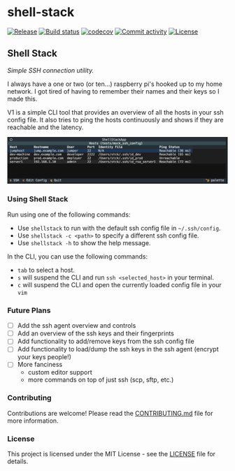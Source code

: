 # shell-stack

[![Release](https://img.shields.io/github/v/release/3dgreens/shell-stack)](https://img.shields.io/github/v/release/3dgreens/shell-stack)
[![Build status](https://img.shields.io/github/actions/workflow/status/3dgreens/shell-stack/main.yml?branch=main)](https://github.com/3dgreens/shell-stack/actions/workflows/main.yml?query=branch%3Amain)
[![codecov](https://codecov.io/gh/3dgreens/shell-stack/branch/main/graph/badge.svg)](https://codecov.io/gh/3dgreens/shell-stack)
[![Commit activity](https://img.shields.io/github/commit-activity/m/3dgreens/shell-stack)](https://img.shields.io/github/commit-activity/m/3dgreens/shell-stack)
[![License](https://img.shields.io/github/license/3dgreens/shell-stack)](https://img.shields.io/github/license/3dgreens/shell-stack)

## Shell Stack

*Simple SSH connection utility.*

I always have a one or two (or ten...) raspberry pi's hooked up to my home network. I got tired of having to remember their names and their keys so I made this.

V1 is a simple CLI tool that provides an overview of all the hosts in your ssh config file. It also tries to ping the hosts continuously and shows if they are reachable and the latency.

![Demo](assets/v1.png)

### Using Shell Stack
Run using one of the following commands:
- Use `shellstack` to run with the default ssh config file in `~/.ssh/config`.
- Use `shellstack -c <path>` to specify a different ssh config file.
- Use `shellstack -h` to show the help message.

In the CLI, you can use the following commands:
- `tab` to select a host.
- `s` will suspend the CLI and run `ssh <selected_host>` in your terminal.
- `c` will suspend the CLI and open the currently loaded config file in your `vim`


### Future Plans
- [ ] Add the ssh agent overview and controls
- [ ] Add an overview of the ssh keys and their fingerprints
- [ ] Add functionality to add/remove keys from the ssh config file
- [ ] Add functionality to load/dump the ssh keys in the ssh agent (encrypt your keys people!)
- [ ] More fanciness
    - custom editor support
    - more commands on top of just ssh (scp, sftp, etc.)

### Contributing

Contributions are welcome! Please read the [CONTRIBUTING.md](CONTRIBUTING.md) file for more information.

### License

This project is licensed under the MIT License - see the [LICENSE](LICENSE) file for details.
